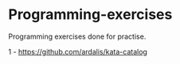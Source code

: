 # Programming-exercises
Programming exercises done for practise.

1 - https://github.com/ardalis/kata-catalog

